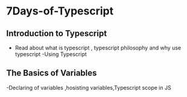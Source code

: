 # 7Days-of-Typescript 
<!-- Day One -->
## Introduction to Typescript
 - Read about  what is typescript , typescript philosophy and why use typescript 
 -Using Typescript 

## The Basics of Variables
 -Declaring of variables ,hosisting variables,Typescript scope in JS

